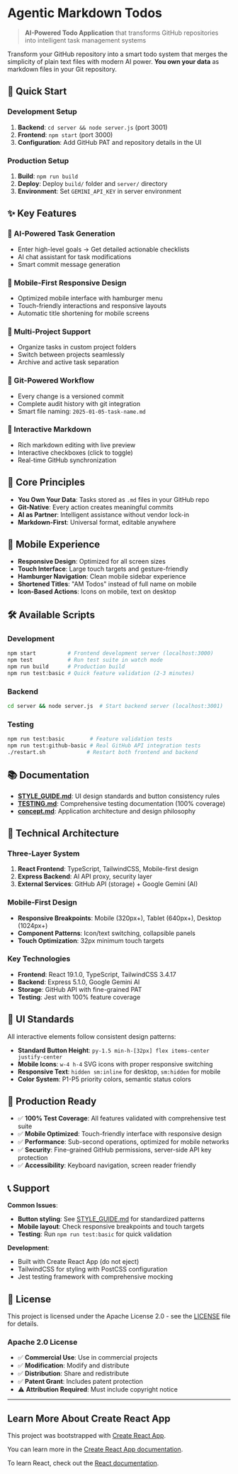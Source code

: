# Agentic Markdown Todos

> **AI-Powered Todo Application** that transforms GitHub repositories into intelligent task management systems

Transform your GitHub repository into a smart todo system that merges the simplicity of plain text files with modern AI power. **You own your data** as markdown files in your Git repository.

## 🚀 **Quick Start**

### **Development Setup**
1. **Backend**: `cd server && node server.js` (port 3001)
2. **Frontend**: `npm start` (port 3000)  
3. **Configuration**: Add GitHub PAT and repository details in the UI

### **Production Setup**
1. **Build**: `npm run build`
2. **Deploy**: Deploy `build/` folder and `server/` directory
3. **Environment**: Set `GEMINI_API_KEY` in server environment

## ✨ **Key Features**

### **🧠 AI-Powered Task Generation**
- Enter high-level goals → Get detailed actionable checklists
- AI chat assistant for task modifications
- Smart commit message generation

### **📱 Mobile-First Responsive Design**
- Optimized mobile interface with hamburger menu
- Touch-friendly interactions and responsive layouts
- Automatic title shortening for mobile screens

### **📂 Multi-Project Support**
- Organize tasks in custom project folders
- Switch between projects seamlessly
- Archive and active task separation

### **🔄 Git-Powered Workflow**
- Every change is a versioned commit
- Complete audit history with git integration
- Smart file naming: `2025-01-05-task-name.md`

### **📝 Interactive Markdown**
- Rich markdown editing with live preview
- Interactive checkboxes (click to toggle)
- Real-time GitHub synchronization

## 🎯 **Core Principles**

- **You Own Your Data**: Tasks stored as `.md` files in your GitHub repo
- **Git-Native**: Every action creates meaningful commits
- **AI as Partner**: Intelligent assistance without vendor lock-in
- **Markdown-First**: Universal format, editable anywhere

## 📱 **Mobile Experience**

- **Responsive Design**: Optimized for all screen sizes
- **Touch Interface**: Large touch targets and gesture-friendly
- **Hamburger Navigation**: Clean mobile sidebar experience
- **Shortened Titles**: "AM Todos" instead of full name on mobile
- **Icon-Based Actions**: Icons on mobile, text on desktop

## 🛠 **Available Scripts**

### **Development**
```bash
npm start          # Frontend development server (localhost:3000)
npm test           # Run test suite in watch mode  
npm run build      # Production build
npm run test:basic # Quick feature validation (2-3 minutes)
```

### **Backend**
```bash
cd server && node server.js  # Start backend server (localhost:3001)
```

### **Testing**
```bash
npm run test:basic        # Feature validation tests
npm run test:github-basic # Real GitHub API integration tests
./restart.sh             # Restart both frontend and backend
```

## 📚 **Documentation**

- **[STYLE_GUIDE.md](STYLE_GUIDE.md)**: UI design standards and button consistency rules
- **[TESTING.md](TESTING.md)**: Comprehensive testing documentation (100% coverage)
- **[concept.md](concept.md)**: Application architecture and design philosophy

## 🔧 **Technical Architecture**

### **Three-Layer System**
1. **React Frontend**: TypeScript, TailwindCSS, Mobile-first design
2. **Express Backend**: AI API proxy, security layer  
3. **External Services**: GitHub API (storage) + Google Gemini (AI)

### **Mobile-First Design**
- **Responsive Breakpoints**: Mobile (320px+), Tablet (640px+), Desktop (1024px+)
- **Component Patterns**: Icon/text switching, collapsible panels
- **Touch Optimization**: 32px minimum touch targets

### **Key Technologies**
- **Frontend**: React 19.1.0, TypeScript, TailwindCSS 3.4.17
- **Backend**: Express 5.1.0, Google Gemini AI
- **Storage**: GitHub API with fine-grained PAT
- **Testing**: Jest with 100% feature coverage

## 🎨 **UI Standards**

All interactive elements follow consistent design patterns:
- **Standard Button Height**: `py-1.5 min-h-[32px] flex items-center justify-center`
- **Mobile Icons**: `w-4 h-4` SVG icons with proper responsive switching
- **Responsive Text**: `hidden sm:inline` for desktop, `sm:hidden` for mobile
- **Color System**: P1-P5 priority colors, semantic status colors

## 🚀 **Production Ready**

- ✅ **100% Test Coverage**: All features validated with comprehensive test suite
- ✅ **Mobile Optimized**: Touch-friendly interface with responsive design
- ✅ **Performance**: Sub-second operations, optimized for mobile networks
- ✅ **Security**: Fine-grained GitHub permissions, server-side API key protection
- ✅ **Accessibility**: Keyboard navigation, screen reader friendly

## 📞 **Support**

**Common Issues**:
- **Button styling**: See [STYLE_GUIDE.md](STYLE_GUIDE.md) for standardized patterns
- **Mobile layout**: Check responsive breakpoints and touch targets
- **Testing**: Run `npm run test:basic` for quick validation

**Development**:
- Built with Create React App (do not eject)
- TailwindCSS for styling with PostCSS configuration
- Jest testing framework with comprehensive mocking

## 📄 **License**

This project is licensed under the Apache License 2.0 - see the [LICENSE](LICENSE) file for details.

### **Apache 2.0 License**
- ✅ **Commercial Use**: Use in commercial projects
- ✅ **Modification**: Modify and distribute
- ✅ **Distribution**: Share and redistribute
- ✅ **Patent Grant**: Includes patent protection
- ⚠️ **Attribution Required**: Must include copyright notice

---

## Learn More About Create React App

This project was bootstrapped with [Create React App](https://github.com/facebook/create-react-app).

You can learn more in the [Create React App documentation](https://facebook.github.io/create-react-app/docs/getting-started).

To learn React, check out the [React documentation](https://reactjs.org/).